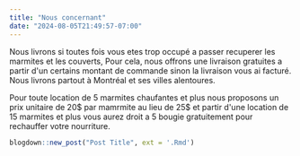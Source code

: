 ```yaml
---
title: "Nous concernant"
date: "2024-08-05T21:49:57-07:00"
---
```

Nous livrons si toutes fois vous etes trop occupé a passer recuperer les marmites et les couverts,
Pour cela, nous offrons une livraison gratuites a partir d'un certains montant
de commande sinon la livraison vous ai facturé.
Nous livrons partout à Montréal et ses villes alentoures.

Pour toute location de 5 marmites chaufantes et plus nous proposons un prix unitaire de 20$ 
par mamrmite au lieu de 25$ et partir d'une location de 15 marmites et plus
vous aurez droit a 5 bougie gratuitement pour rechauffer votre nourriture.

```r
blogdown::new_post("Post Title", ext = '.Rmd')
```
